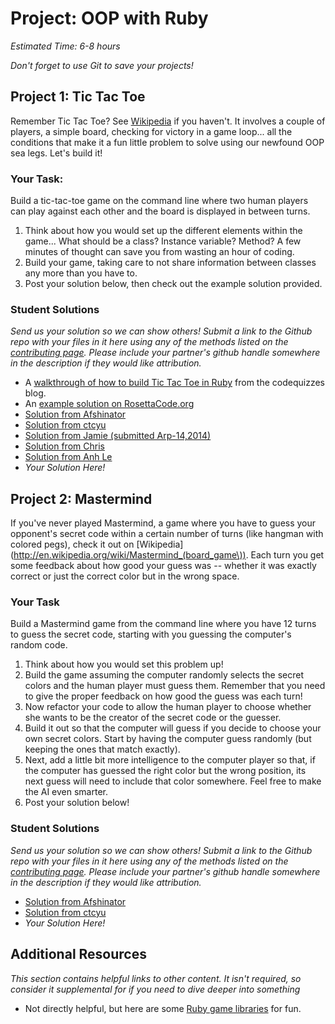 # Project: OOP with Ruby
*Estimated Time: 6-8 hours*

*Don't forget to use Git to save your projects!*

## Project 1: Tic Tac Toe

Remember Tic Tac Toe? See [Wikipedia](http://en.wikipedia.org/wiki/Tic-tac-toe) if you haven't.  It involves a couple of players, a simple board, checking for victory in a game loop... all the conditions that make it a fun little problem to solve using our newfound OOP sea legs.  Let's build it!

### Your Task:

Build a tic-tac-toe game on the command line where two human players can play against each other and the board is displayed in between turns.  

1. Think about how you would set up the different elements within the game... What should be a class? Instance variable?  Method? A few minutes of thought can save you from wasting an hour of coding.
2. Build your game, taking care to not share information between classes any more than you have to.
3. Post your solution below, then check out the example solution provided.

### Student Solutions

*Send us your solution so we can show others! Submit a link to the Github repo with your files in it here using any of the methods listed on the [contributing page](http://github.com/TheOdinProject/curriculum/blob/master/contributing.md).  Please include your partner's github handle somewhere in the description if they would like attribution.*

* A [walkthrough of how to build Tic Tac Toe in Ruby](http://codequizzes.wordpress.com/2013/10/25/creating-a-tic-tac-toe-game-with-ruby/) from the codequizzes blog.
* An [example solution on RosettaCode.org](http://rosettacode.org/wiki/Tic-tac-toe#Ruby)
* [Solution from Afshinator](https://github.com/afshinator/playground/tree/master/ticTacToe)
* [Solution from ctcyu](https://github.com/ctcyu/ruby_sandbox/blob/master/tictac.rb)
* [Solution from Jamie (submitted Arp-14,2014)](https://github.com/Jberczel/odin-projects/tree/master/TicTacToe)
* [Solution from Chris](https://github.com/krzysieko/theodinproject/blob/master/oop_with_ruby/tictactoe.rb)
* [Solution from Anh Le](https://github.com/LaDilettante/studying-odin-project/blob/master/3_ruby_programming/project_oop/tic_tac_toe.rb)
* *Your Solution Here!*


## Project 2: Mastermind

If you've never played Mastermind, a game where you have to guess your opponent's secret code within a certain number of turns (like hangman with colored pegs), check it out on [Wikipedia](http://en.wikipedia.org/wiki/Mastermind_(board_game\)).  Each turn you get some feedback about how good your guess was -- whether it was exactly correct or just the correct color but in the wrong space.

### Your Task

Build a Mastermind game from the command line where you have 12 turns to guess the secret code, starting with you guessing the computer's random code.

1. Think about how you would set this problem up!
2. Build the game assuming the computer randomly selects the secret colors and the human player must guess them.  Remember that you need to give the proper feedback on how good the guess was each turn!
3. Now refactor your code to allow the human player to choose whether she wants to be the creator of the secret code or the guesser.  
4. Build it out so that the computer will guess if you decide to choose your own secret colors.  Start by having the computer guess randomly (but keeping the ones that match exactly).
5. Next, add a little bit more intelligence to the computer player so that, if the computer has guessed the right color but the wrong position, its next guess will need to include that color somewhere.  Feel free to make the AI even smarter.
5. Post your solution below!

### Student Solutions

*Send us your solution so we can show others! Submit a link to the Github repo with your files in it here using any of the methods listed on the [contributing page](http://github.com/TheOdinProject/curriculum/blob/master/contributing.md).  Please include your partner's github handle somewhere in the description if they would like attribution.*

* [Solution from Afshinator](https://github.com/afshinator/playground/tree/master/Mastermind)
* [Solution from ctcyu](https://github.com/ctcyu/ruby_sandbox/blob/master/mastermind.rb)
* *Your Solution Here!*

## Additional Resources

*This section contains helpful links to other content. It isn't required, so consider it supplemental for if you need to dive deeper into something*


* Not directly helpful, but here are some [Ruby game libraries](https://www.ruby-toolbox.com/categories/game_libraries) for fun.

